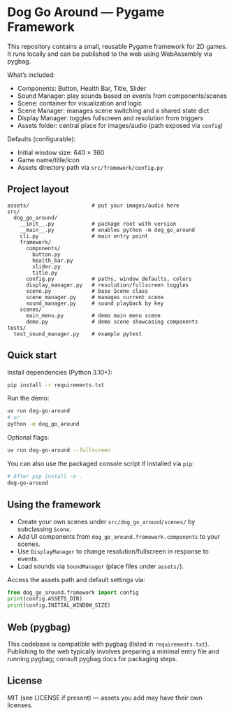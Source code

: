 # Dog Go Around — Pygame Framework

This repository contains a small, reusable Pygame framework for 2D games. It runs locally and can be published to the web using WebAssembly via pygbag.

What’s included:

- Components: Button, Health Bar, Title, Slider
- Sound Manager: play sounds based on events from components/scenes
- Scene: container for visualization and logic
- Scene Manager: manages scene switching and a shared state dict
- Display Manager: toggles fullscreen and resolution from triggers
- Assets folder: central place for images/audio (path exposed via `config`)

Defaults (configurable):

- Initial window size: 640 × 360
- Game name/title/icon
- Assets directory path via `src/framework/config.py`

## Project layout

```text
assets/                    # put your images/audio here
src/
  dog_go_around/
    __init__.py            # package root with version
    __main__.py            # enables python -m dog_go_around
    cli.py                 # main entry point
    framework/
      components/
        button.py
        health_bar.py
        slider.py
        title.py
      config.py            # paths, window defaults, colors
      display_manager.py   # resolution/fullscreen toggles
      scene.py             # base Scene class
      scene_manager.py     # manages current scene
      sound_manager.py     # sound playback by key
    scenes/
      main_menu.py         # demo main menu scene
      demo.py              # demo scene showcasing components
tests/
  test_sound_manager.py    # example pytest
```

## Quick start

Install dependencies (Python 3.10+):

```bash
pip install -r requirements.txt
```

Run the demo:

```bash
uv run dog-go-around
# or
python -m dog_go_around
```

Optional flags:

```bash
uv run dog-go-around --fullscreen
```

You can also use the packaged console script if installed via `pip`:

```bash
# After pip install -e .
dog-go-around
```

## Using the framework

- Create your own scenes under `src/dog_go_around/scenes/` by subclassing `Scene`.
- Add UI components from `dog_go_around.framework.components` to your scenes.
- Use `DisplayManager` to change resolution/fullscreen in response to events.
- Load sounds via `SoundManager` (place files under `assets/`).

Access the assets path and default settings via:

```python
from dog_go_around.framework import config
print(config.ASSETS_DIR)
print(config.INITIAL_WINDOW_SIZE)
```

## Web (pygbag)

This codebase is compatible with pygbag (listed in `requirements.txt`). Publishing to the web typically involves preparing a minimal entry file and running pygbag; consult pygbag docs for packaging steps.

## License

MIT (see LICENSE if present) — assets you add may have their own licenses.
